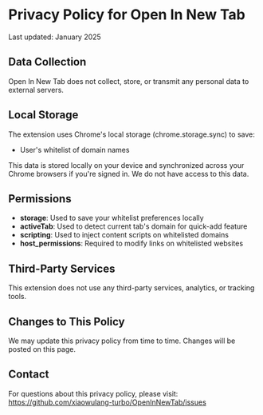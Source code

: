 # Privacy Policy for Open In New Tab

Last updated: January 2025

## Data Collection
Open In New Tab does not collect, store, or transmit any personal data to external servers.

## Local Storage
The extension uses Chrome's local storage (chrome.storage.sync) to save:
- User's whitelist of domain names

This data is stored locally on your device and synchronized across your Chrome browsers if you're signed in. We do not have access to this data.

## Permissions
- **storage**: Used to save your whitelist preferences locally
- **activeTab**: Used to detect current tab's domain for quick-add feature
- **scripting**: Used to inject content scripts on whitelisted domains
- **host_permissions**: Required to modify links on whitelisted websites

## Third-Party Services
This extension does not use any third-party services, analytics, or tracking tools.

## Changes to This Policy
We may update this privacy policy from time to time. Changes will be posted on this page.

## Contact
For questions about this privacy policy, please visit: https://github.com/xiaowulang-turbo/OpenInNewTab/issues

